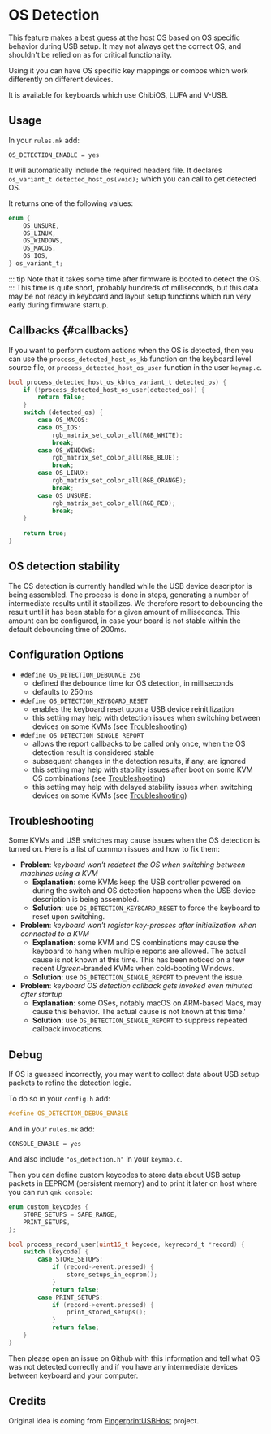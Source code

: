 # OS Detection

This feature makes a best guess at the host OS based on OS specific behavior during USB setup.  It may not always get the correct OS, and shouldn't be relied on as for critical functionality.

Using it you can have OS specific key mappings or combos which work differently on different devices.

It is available for keyboards which use ChibiOS, LUFA and V-USB.

## Usage

In your `rules.mk` add:

```make
OS_DETECTION_ENABLE = yes
```

It will automatically include the required headers file.
It declares `os_variant_t detected_host_os(void);` which you can call to get detected OS.

It returns one of the following values:

```c
enum {
    OS_UNSURE,
    OS_LINUX,
    OS_WINDOWS,
    OS_MACOS,
    OS_IOS,
} os_variant_t;
```

::: tip
Note that it takes some time after firmware is booted to detect the OS.
:::
This time is quite short, probably hundreds of milliseconds, but this data may be not ready in keyboard and layout setup functions which run very early during firmware startup.

## Callbacks {#callbacks}

If you want to perform custom actions when the OS is detected, then you can use the `process_detected_host_os_kb` function on the keyboard level source file, or `process_detected_host_os_user` function in the user `keymap.c`.

```c
bool process_detected_host_os_kb(os_variant_t detected_os) {
    if (!process_detected_host_os_user(detected_os)) {
        return false;
    }
    switch (detected_os) {
        case OS_MACOS:
        case OS_IOS:
            rgb_matrix_set_color_all(RGB_WHITE);
            break;
        case OS_WINDOWS:
            rgb_matrix_set_color_all(RGB_BLUE);
            break;
        case OS_LINUX:
            rgb_matrix_set_color_all(RGB_ORANGE);
            break;
        case OS_UNSURE:
            rgb_matrix_set_color_all(RGB_RED);
            break;
    }
    
    return true;
}
```

## OS detection stability

The OS detection is currently handled while the USB device descriptor is being assembled. 
The process is done in steps, generating a number of intermediate results until it stabilizes.
We therefore resort to debouncing the result until it has been stable for a given amount of milliseconds.
This amount can be configured, in case your board is not stable within the default debouncing time of 200ms.

## Configuration Options

* `#define OS_DETECTION_DEBOUNCE 250`
  * defined the debounce time for OS detection, in milliseconds
  * defaults to 250ms
* `#define OS_DETECTION_KEYBOARD_RESET`
  * enables the keyboard reset upon a USB device reinitilization
  * this setting may help with detection issues when switching between devices on some KVMs (see [Troubleshooting](#troubleshooting))
* `#define OS_DETECTION_SINGLE_REPORT`
  * allows the report callbacks to be called only once, when the OS detection result is considered stable
  * subsequent changes in the detection results, if any, are ignored
  * this setting may help with stability issues after boot on some KVM OS combinations (see [Troubleshooting](#troubleshooting))
  * this setting may help with delayed stability issues when switching devices on some KVMs (see [Troubleshooting](#troubleshooting))
  
## Troubleshooting

Some KVMs and USB switches may cause issues when the OS detection is turned on. 
Here is a list of common issues and how to fix them:

* **Problem**: _keyboard won't redetect the OS when switching between machines using a KVM_
    * **Explanation**: some KVMs keep the USB controller powered on during the switch and OS
    detection happens when the USB device description is being assembled.
    * **Solution**: use `OS_DETECTION_KEYBOARD_RESET` to force the keyboard to reset upon switching.
* **Problem**: _keyboard won't register key-presses after initialization when connected to a KVM_
    * **Explanation**: some KVM and OS combinations may cause the keyboard to hang when multiple 
    reports are allowed. The actual cause is not known at this time. This has been noticed on 
    a few recent _Ugreen_-branded KVMs when cold-booting Windows.
    * **Solution**: use `OS_DETECTION_SINGLE_REPORT` to prevent the issue.
* **Problem**: _keyboard OS detection callback gets invoked even minuted after startup_
    * **Explanation**: some OSes, notably macOS on ARM-based Macs, may cause this behavior. 
    The actual cause is not known at this time.'
    * **Solution**: use `OS_DETECTION_SINGLE_REPORT` to suppress repeated callback invocations.


## Debug

If OS is guessed incorrectly, you may want to collect data about USB setup packets to refine the detection logic.

To do so in your `config.h` add:

```c
#define OS_DETECTION_DEBUG_ENABLE
```

And in your `rules.mk` add:

```make
CONSOLE_ENABLE = yes
```

And also include `"os_detection.h"` in your `keymap.c`.

Then you can define custom keycodes to store data about USB setup packets in EEPROM (persistent memory) and to print it later on host where you can run `qmk console`:

```c
enum custom_keycodes {
    STORE_SETUPS = SAFE_RANGE,
    PRINT_SETUPS,
};

bool process_record_user(uint16_t keycode, keyrecord_t *record) {
    switch (keycode) {
        case STORE_SETUPS:
            if (record->event.pressed) {
                store_setups_in_eeprom();
            }
            return false;
        case PRINT_SETUPS:
            if (record->event.pressed) {
                print_stored_setups();
            }
            return false;
    }
}
```

Then please open an issue on Github with this information and tell what OS was not detected correctly and if you have any intermediate devices between keyboard and your computer.


## Credits

Original idea is coming from [FingerprintUSBHost](https://github.com/keyboardio/FingerprintUSBHost) project.
